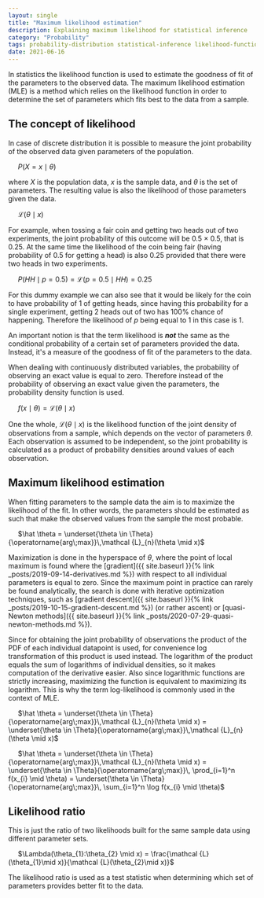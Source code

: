 ```yaml
---
layout: single
title: "Maximum likelihood estimation"
description: Explaining maximum likelihood for statistical inference
category: "Probability"
tags: probability-distribution statistical-inference likelihood-function goodness-of-fit MLE joint-probability log-likelihood
date: 2021-06-16
---
```


In statistics the likelihood function is used to estimate the goodness of fit of the parameters to the observed data. The maximum likelihood estimation (MLE) is a method which relies on the likelihood function in order to determine the set of parameters which fits best to the data from a sample.

## The concept of likelihood

In case of discrete distribution it is possible to measure the joint probability of the observed data given parameters of the population.

&nbsp;&nbsp;&nbsp;&nbsp;
$P(X=x \mid \theta)$

where $X$ is the population data, $x$ is the sample data, and $\theta$ is the set of parameters. The resulting value is also the likelihood of those parameters given the data.

&nbsp;&nbsp;&nbsp;&nbsp;
$\mathcal {L}(\theta \mid x)$

For example, when tossing a fair coin and getting two heads out of two experiments, the joint probability of this outcome will be 0.5 $\times$ 0.5, that is 0.25. At the same time the likelihood of the coin being fair (having probability of 0.5 for getting a head) is also 0.25 provided that there were two heads in two experiments.

&nbsp;&nbsp;&nbsp;&nbsp;
$P(HH \mid p=0.5) = \mathcal {L}(p=0.5 \mid HH) = 0.25$

For this dummy example we can also see that it would be likely for the coin to have probability of 1 of getting heads, since having this probability for a single experiment, getting 2 heads out of two has 100% chance of happening. Therefore the likelihood of $p$ being equal to 1 in this case is 1.

An important notion is that the term likelihood is ***not*** the same as the conditional probability of a certain set of parameters provided the data. Instead, it's a measure of the goodness of fit of the parameters to the data.

When dealing with continuously distributed variables, the probability of observing an exact value is equal to zero. Therefore instead of the probability of observing an exact value given the parameters, the probability density function is used.

&nbsp;&nbsp;&nbsp;&nbsp;
$f(x \mid \theta) = \mathcal {L}(\theta \mid x)$

One the whole, $\mathcal {L}(\theta \mid x)$ is the likelihood function of the joint density of observations from a sample, which depends on the vector of parameters $\theta$. Each observation is assumed to be independent, so the joint probability is calculated as a product of probability densities around values of each observation.

## Maximum likelihood estimation

When fitting parameters to the sample data the aim is to maximize the likelihood of the fit. In other words, the parameters should be estimated as such that make the observed values from the sample the most probable.

&nbsp;&nbsp;&nbsp;&nbsp;
$\hat \theta = \underset{\theta \in \Theta}{\operatorname{arg\;max}}\,\mathcal {L}_{n}(\theta \mid x)$

Maximization is done in the hyperspace of $\theta$, where the point of local maximum is found where the [gradient]({{ site.baseurl }}{% link _posts/2019-09-14-derivatives.md %}) with respect to all individual parameters is equal to zero. Since the maximum point in practice can rarely be found analytically, the search is done with iterative optimization techniques, such as [gradient descent]({{ site.baseurl }}{% link _posts/2019-10-15-gradient-descent.md %}) (or rather ascent) or [quasi-Newton methods]({{ site.baseurl }}{% link _posts/2020-07-29-quasi-newton-methods.md %}).

Since for obtaining the joint probability of observations the product of the PDF of each individual datapoint is used, for convenience log transformation of this product is used instead. The logarithm of the product equals the sum of logarithms of individual densities, so it makes computation of the derivative easier. Also since logarithmic functions are strictly increasing, maximizing the function is equivalent to maximizing its logarithm. This is why the term log-likelihood is commonly used in the context of MLE.

&nbsp;&nbsp;&nbsp;&nbsp;
$\hat \theta = \underset{\theta \in \Theta}{\operatorname{arg\;max}}\,\mathcal {L}_{n}(\theta \mid x) = \underset{\theta \in \Theta}{\operatorname{arg\;max}}\,\mathcal {L}_{n}(\theta \mid x)$

&nbsp;&nbsp;&nbsp;&nbsp;
$\hat \theta = \underset{\theta \in \Theta}{\operatorname{arg\;max}}\,\mathcal {L}_{n}(\theta \mid x) = \underset{\theta \in \Theta}{\operatorname{arg\;max}}\, \prod_{i=1}^n f(x_{i} \mid \theta) = \underset{\theta \in \Theta}{\operatorname{arg\;max}}\, \sum_{i=1}^n \log f(x_{i} \mid \theta)$

## Likelihood ratio

This is just the ratio of two likelihoods built for the same sample data using different parameter sets.

&nbsp;&nbsp;&nbsp;&nbsp;
$\Lambda(\theta_{1}:\theta_{2} \mid x) = \frac{\mathcal {L}(\theta_{1}\mid x)}{\mathcal {L}(\theta_{2}\mid x)}$

The likelihood ratio is used as a test statistic when determining which set of parameters provides better fit to the data.
